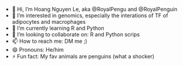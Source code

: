 - 👋 Hi, I’m Hoang Nguyen Le, aka @RoyalPengu and @RoyalPenguin
- 👀 I’m interested in genomics, especially the interations of TF of adipocytes and macrophages
- 🌱 I’m currently learning R and Python
- 💞️ I’m looking to collaborate on: R and Python scrips 
- 📫 How to reach me: DM me ;) 
- 😄 Pronouns: He/him
- ⚡ Fun fact: My fav animals are penguins (what a shocker)

<!---
RoyalPengu/RoyalPengu is a ✨ special ✨ repository because its `README.md` (this file) appears on your GitHub profile.
You can click the Preview link to take a look at your changes.
--->
